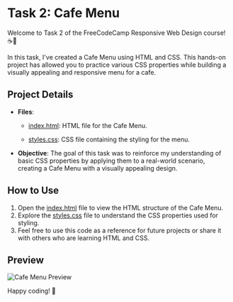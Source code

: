 # Task 2: Cafe Menu

Welcome to Task 2 of the FreeCodeCamp Responsive Web Design course! ☕🍰

In this task, I've created a Cafe Menu using HTML and CSS. This hands-on project has allowed you to practice various CSS properties while building a visually appealing and responsive menu for a cafe.

## Project Details

- **Files**:
    - [index.html](responsive-web-design/learn-basic-css-by-building-a-cafe-menu/learn-basic-css-by-building-a-cafe-menu/index.html): HTML file for the Cafe Menu.

  - [styles.css](responsive-web-design/learn-basic-css-by-building-a-cafe-menu/learn-basic-css-by-building-a-cafe-menu/styles.css): CSS file containing the styling for the menu.

- **Objective**: The goal of this task was to reinforce my understanding of basic CSS properties by applying them to a real-world scenario, creating a Cafe Menu with a visually appealing design.

## How to Use

1. Open the [index.html](responsive-web-design/learn-basic-css-by-building-a-cafe-menu/index.html) file to view the HTML structure of the Cafe Menu.
2. Explore the [styles.css](responsive-web-design/learn-basic-css-by-building-a-cafe-menu/learn-basic-css-by-building-a-cafe-menu/styles.css) file to understand the CSS properties used for styling.
3. Feel free to use this code as a reference for future projects or share it with others who are learning HTML and CSS.

## Preview

![Cafe Menu Preview](/task-2/preview.png)

Happy coding! 🚀
